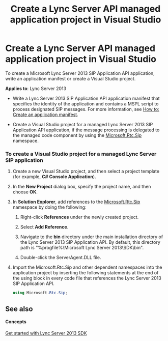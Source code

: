 ﻿---
title: Create a Lync Server API managed application project in Visual Studio
TOCTitle: Create a Lync Server API managed application project in Visual Studio
ms:assetid: 6d2473d1-e6fb-44f3-a2da-352ecba697ec
ms:mtpsurl: https://msdn.microsoft.com/en-us/library/Dn439062(v=office.15)
ms:contentKeyID: 57096219
ms.date: 07/24/2014
mtps_version: v=office.15
dev_langs:
- csharp
---

# Create a Lync Server API managed application project in Visual Studio

To create a Microsoft Lync Server 2013 SIP Application API application, write an application manifest or create a Visual Studio project.


**Applies to**: Lync Server 2013

  - Write a Lync Server 2013 SIP Application API application manifest that specifies the identity of the application and contains a MSPL script to process designated SIP messages. For more information, see [How to: Create an application manifest](how-to-create-an-application-manifest.md).

  - Create a Visual Studio project for a managed Lync Server 2013 SIP Application API application, if the message processing is delegated to the managed code component by using the [Microsoft.Rtc.Sip](https://msdn.microsoft.com/en-us/library/jj266253\(v=office.15\)) namespace.

### To create a Visual Studio project for a managed Lync Server SIP application

1.  Create a new Visual Studio project, and then select a project template (for example, **C\# Console Application**).

2.  In the **New Project** dialog box, specify the project name, and then choose **OK**.

3.  In **Solution Explorer**, add references to the [Microsoft.Rtc.Sip](https://msdn.microsoft.com/en-us/library/jj266253\(v=office.15\)) namespace by doing the following:
    
    1.  Right-click **References** under the newly created project.
    
    2.  Select **Add Reference**.
    
    3.  Navigate to the **bin** directory under the main installation directory of the Lync Server 2013 SIP Application API. By default, this directory path is "%progfile%\\Microsoft Lync Server 2013\\SDK\\bin".
    
    4.  Double-click the ServerAgent.DLL file.

4.  Import the Microsoft.Rtc.Sip and other dependent namespaces into the application project by inserting the following statements at the end of the using block in every code file that references the Lync Server 2013 SIP Application API.
    
    ``` csharp
    using Microsoft.Rtc.Sip;
    ```

## See also

#### Concepts

[Get started with Lync Server 2013 SDK](get-started-with-lync-server-2013-sdk.md)

